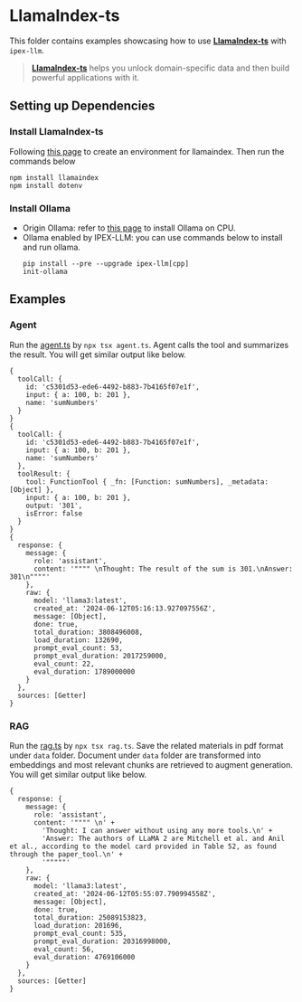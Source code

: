 # LlamaIndex-ts

This folder contains examples showcasing how to use [**LlamaIndex-ts**](https://ts.llamaindex.ai/guides/agents/setup) with `ipex-llm`.
> [**LlamaIndex-ts**](https://ts.llamaindex.ai/guides/agents/setup) helps you unlock domain-specific data and then build powerful applications with it.

## Setting up Dependencies 

### Install LlamaIndex-ts
Following [this page](https://github.com/intel-analytics/ipex-llm/blob/main/python/llm/example/CPU/LlamaIndex/README.md) to create an environment for llamaindex.
Then run the commands below
```
npm install llamaindex
npm install dotenv
```

### Install Ollama
* Origin Ollama: refer to [this page](https://github.com/ollama/ollama) to install Ollama on CPU. 
* Ollama enabled by IPEX-LLM: you can use commands below to install and run ollama. 
    ```
    pip install --pre --upgrade ipex-llm[cpp]
    init-ollama
    ```

## Examples

### Agent

Run the [agent.ts](./agent.ts) by `npx tsx agent.ts`. Agent calls the tool and summarizes the result. You will get similar output like below. 
```
{
  toolCall: {
    id: 'c5301d53-ede6-4492-b883-7b4165f07e1f',
    input: { a: 100, b: 201 },
    name: 'sumNumbers'
  }
}
{
  toolCall: {
    id: 'c5301d53-ede6-4492-b883-7b4165f07e1f',
    input: { a: 100, b: 201 },
    name: 'sumNumbers'
  },
  toolResult: {
    tool: FunctionTool { _fn: [Function: sumNumbers], _metadata: [Object] },
    input: { a: 100, b: 201 },
    output: '301',
    isError: false
  }
}
{
  response: {
    message: {
      role: 'assistant',
      content: '"""" \nThought: The result of the sum is 301.\nAnswer: 301\n""""'
    },
    raw: {
      model: 'llama3:latest',
      created_at: '2024-06-12T05:16:13.927097556Z',
      message: [Object],
      done: true,
      total_duration: 3808496008,
      load_duration: 132690,
      prompt_eval_count: 53,
      prompt_eval_duration: 2017259000,
      eval_count: 22,
      eval_duration: 1789000000
    }
  },
  sources: [Getter]
}
```

### RAG 

Run the [rag.ts](./rag.ts) by `npx tsx rag.ts`. Save the related materials in pdf format under `data` folder. Document under `data` folder are transformed into embeddings and most relevant chunks are retrieved to augment generation. You will get similar output like below. 
```
{
  response: {
    message: {
      role: 'assistant',
      content: '"""" \n' +
        'Thought: I can answer without using any more tools.\n' +
        'Answer: The authors of LLaMA 2 are Mitchell et al. and Anil et al., according to the model card provided in Table 52, as found through the paper_tool.\n' +
        '"""""'
    },
    raw: {
      model: 'llama3:latest',
      created_at: '2024-06-12T05:55:07.790994558Z',
      message: [Object],
      done: true,
      total_duration: 25089153823,
      load_duration: 201696,
      prompt_eval_count: 535,
      prompt_eval_duration: 20316998000,
      eval_count: 56,
      eval_duration: 4769106000
    }
  },
  sources: [Getter]
}

```